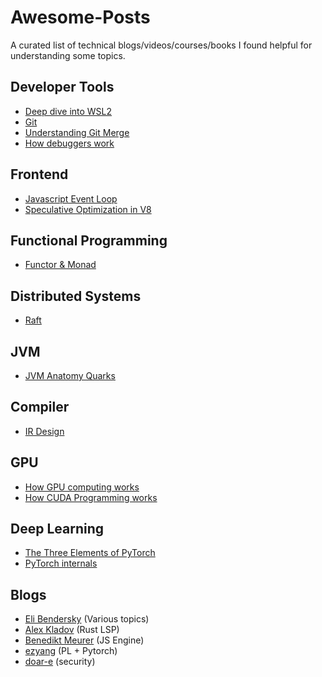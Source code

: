 # Awesome-Posts
A curated list of technical blogs/videos/courses/books I found helpful for understanding some topics.

## Developer Tools
- [Deep dive into WSL2](https://youtu.be/lwhMThePdIo?si=6lXS2tRYRsIvwr9b)
- [Git](https://youtu.be/xbLVvrb2-fY)
- [Understanding Git Merge](https://www.biteinteractive.com/understanding-git-merge/)
- [How debuggers work](https://eli.thegreenplace.net/2011/01/23/how-debuggers-work-part-1)

## Frontend
- [Javascript Event Loop](https://www.youtube.com/watch?v=8aGhZQkoFbQ)
- [Speculative Optimization in V8](https://benediktmeurer.de/2017/12/13/an-introduction-to-speculative-optimization-in-v8/)

## Functional Programming
- [Functor & Monad](https://youtu.be/e6tWJD5q8uw?si=a5SZTOHwMakYRhax)

## Distributed Systems
- [Raft](https://eli.thegreenplace.net/2020/implementing-raft-part-0-introduction/)

## JVM
- [JVM Anatomy Quarks](https://shipilev.net/jvm/anatomy-quarks/)

## Compiler
- [IR Design](https://cr.openjdk.org/~jrose/draft/code-media.html)

## GPU
- [How GPU computing works](https://youtu.be/3l10o0DYJXg?si=vFmRovrMwZHqxalR)
- [How CUDA Programming works](https://youtu.be/n6M8R8-PlnE?si=5RdPJvM22BF_3O4p)

## Deep Learning
- [The Three Elements of PyTorch](https://www.youtube.com/watch?v=nf-r9gnum7o)
- [PyTorch internals](https://blog.ezyang.com/2019/05/pytorch-internals/)

## Blogs
- [Eli Bendersky](https://eli.thegreenplace.net/) (Various topics)
- [Alex Kladov](https://matklad.github.io/) (Rust LSP)
- [Benedikt Meurer](https://benediktmeurer.de/) (JS Engine)
- [ezyang](https://blog.ezyang.com/) (PL + Pytorch)
- [doar-e](https://doar-e.github.io/index.html) (security)